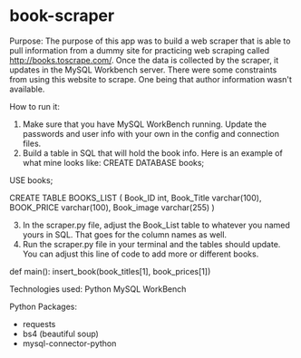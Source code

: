 # book-scraper
Purpose: 
The purpose of this app was to build a web scraper that is able to pull information from a dummy site for practicing web scraping called http://books.toscrape.com/. Once the data is collected by the scraper, it updates in the MySQL Workbench server. There were some constraints from using this website to scrape. One being that author information wasn't available. 


How to run it:
1. Make sure that you have MySQL WorkBench running. Update the passwords and user info with your own in the config and connection files.
2. Build a table in SQL that will hold the book info. Here is an example of what mine looks like:
CREATE DATABASE books;

USE books;

CREATE TABLE BOOKS_LIST (
    Book_ID int,
    Book_Title varchar(100),
    BOOK_PRICE varchar(100),
    Book_image varchar(255)
)

3. In the scraper.py file, adjust the Book_List table to whatever you named yours in SQL. That goes for the column names as well.
4. Run the scraper.py file in your terminal and the tables should update. You can adjust this line of code to add more or different books. 

def main():
   insert_book(book_titles[1], book_prices[1])



Technologies used:
Python
MySQL WorkBench

Python Packages:
- requests
- bs4 (beautiful soup)
- mysql-connector-python

